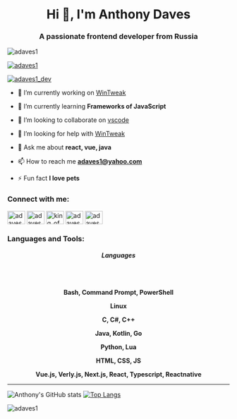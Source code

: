 
<h1 align="center">Hi 👋, I'm Anthony Daves</h1>
<h3 align="center">A passionate frontend developer from Russia</h3>

<p align="left"> <img src="https://komarev.com/ghpvc/?username=adaves1&label=Profile%20views&color=0e75b6&style=flat" alt="adaves1" /> </p>

<p align="left"> <a href="https://github.com/ryo-ma/github-profile-trophy"><img src="https://github-profile-trophy.vercel.app/?username=adaves1" alt="adaves1" /></a> </p>

<p align="left"> <a href="https://twitter.com/adaves1_dev" target="blank"><img src="https://img.shields.io/twitter/follow/adaves1_dev?logo=twitter&style=for-the-badge" alt="adaves1_dev" /></a> </p>

- 🔭 I’m currently working on [WinTweak](https://github.com/adaves1/WinTweak)

- 🌱 I’m currently learning **Frameworks of JavaScript**

- 👯 I’m looking to collaborate on [vscode](https://github.com/microsoft/vscode)

- 🤝 I’m looking for help with [WinTweak](https://github.com/adaves1/WinTweak)

- 💬 Ask me about **react, vue, java**

- 📫 How to reach me **adaves1@yahoo.com**

- ⚡ Fun fact **I love pets**

<h3 align="left">Connect with me:</h3>
<p align="left">
<a href="https://dev.to/adaves1" target="blank"><img align="center" src="https://raw.githubusercontent.com/rahuldkjain/github-profile-readme-generator/master/src/images/icons/Social/devto.svg" alt="adaves1" height="30" width="40" /></a>
<a href="https://twitter.com/adaves1_dev" target="blank"><img align="center" src="https://raw.githubusercontent.com/rahuldkjain/github-profile-readme-generator/master/src/images/icons/Social/twitter.svg" alt="adaves1_dev" height="30" width="40" /></a>
<a href="https://www.youtube.com/c/king_of_hell_zoro_d_lost" target="blank"><img align="center" src="https://raw.githubusercontent.com/rahuldkjain/github-profile-readme-generator/master/src/images/icons/Social/youtube.svg" alt="king_of_hell_zoro_d_lost" height="30" width="40" /></a>
<a href="https://www.hackerrank.com/adaves1" target="blank"><img align="center" src="https://raw.githubusercontent.com/rahuldkjain/github-profile-readme-generator/master/src/images/icons/Social/hackerrank.svg" alt="adaves1" height="30" width="40" /></a>
<a href="https://www.leetcode.com/adaves_dev" target="blank"><img align="center" src="https://raw.githubusercontent.com/rahuldkjain/github-profile-readme-generator/master/src/images/icons/Social/leet-code.svg" alt="adaves_dev" height="30" width="40" /></a>
</p>

<h3 align="left">Languages and Tools:</h3>
<h4 align="center"><i>Languages</i></h4>

<br>
<br>
<p align="center"><strong>Bash, Command Prompt, PowerShell</strong></p>
<p align="center"><strong>Linux</strong></p>
<p align="center"><strong>C, C#, C++</strong></p>
<p align="center"><strong>Java, Kotlin, Go</strong></p>
<p align="center"><strong>Python, Lua</strong></p>
<p align="center"><strong>HTML, CSS, JS</strong></p>
<p align="center"><strong>Vue.js, Verly.js, Next.js, React, Typescript, Reactnative</strong></p>

---

![Anthony's GitHub stats](https://github-readme-stats.vercel.app/api?username=adaves1&show=reviews,discussions_started,discussions_answered,prs_merged,prs_merged_percentage)
[![Top Langs](https://github-readme-stats.vercel.app/api/top-langs/?username=adaves1&layout=pie)](https://github.com)

<p><img align="center" src="https://github-readme-streak-stats.herokuapp.com/?user=adaves1&" alt="adaves1" /></p>

<!---
Kuagweer/Kuagweer is a ✨ special ✨ repository because its `README.md` (this file) appears on your GitHub profile.
You can click the Preview link to take a look at your changes.
--->

